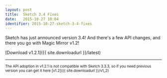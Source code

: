```yaml
---
layout: post
title:  Sketch 3.4 Fixes
date:   2015-10-27 10:04
identifier: 2015-10-27-sketch-3-4-fixes
---
```


Sketch has just announced version 3.4! And there's a few API changes, and there you go with Magic Mirror v1.2!

[Download v1.2.1]({{ site.downloadurl }}/latest)

---

<sub>The API adoption in v1.2.1 is not compatible with Sketch 3.3.3, so if you need previous version you can get it here [v1.2]({{ site.downloadurl }}/v1_2)</sub>